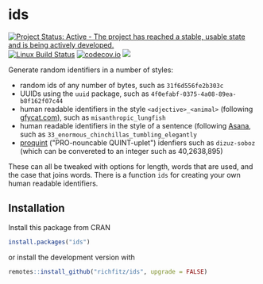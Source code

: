 # ids

[![Project Status: Active - The project has reached a stable, usable state and is being actively developed.](http://www.repostatus.org/badges/latest/active.svg)](http://www.repostatus.org/#active)
[![Linux Build Status](https://travis-ci.org/richfitz/ids.svg?branch=master)](https://travis-ci.org/richfitz/ids)
[![codecov.io](https://codecov.io/github/richfitz/ids/coverage.svg?branch=master)](https://codecov.io/github/richfitz/ids?branch=master)
[![](http://www.r-pkg.org/badges/version/ids)](http://cran.r-project.org/package=ids)

Generate random identifiers in a number of styles:

* random ids of any number of bytes, such as `31f6d556fe2b303c`
* UUIDs using the `uuid` package, such as `4f0efabf-0375-4a08-89ea-b8f162f07c44`
* human readable identifiers in the style `<adjective>_<animal>` (following [gfycat.com](http://gfycat.com)), such as `misanthropic_lungfish`
* human readable identifiers in the style of a sentence (following [Asana](https://blog.asana.com/2011/09/6-sad-squid-snuggle-softly), such as `33_enormous_chinchillas_tumbling_elegantly`
* [proquint](https://arxiv.org/html/0901.4016) ("PRO-nouncable QUINT-uplet") idenfiers such as `dizuz-soboz` (which can be convereted to an integer such as 40,2638,895)

These can all be tweaked with options for length, words that are used, and the case that joins words.  There is a function `ids` for creating your own human readable identifiers.

## Installation

Install this package from CRAN

```r
install.packages("ids")
```

or install the development version with

```r
remotes::install_github("richfitz/ids", upgrade = FALSE)
```
